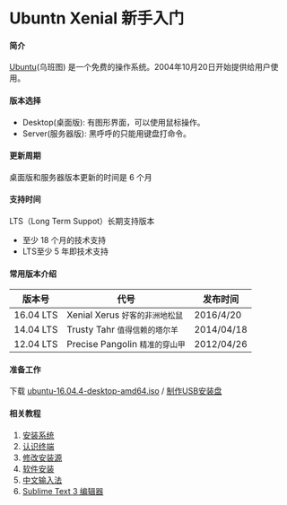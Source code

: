 # Ubuntn Xenial 新手入门

#### 简介

[Ubuntu](http://www.ubuntu.com/)(乌班图) 是一个免费的操作系统。2004年10月20日开始提供给用户使用。


#### 版本选择

* Desktop(桌面版): 有图形界面，可以使用鼠标操作。
* Server(服务器版): 黑呼呼的只能用键盘打命令。

#### 更新周期

桌面版和服务器版本更新的时间是 6 个月

#### 支持时间
LTS（Long Term Suppot）长期支持版本

* 至少 18 个月的技术支持
* LTS至少 5 年即技术支持

####  常用版本介绍

版本号 | 代号| 发布时间
----------|------------------------------------------|---------------|
16.04 LTS | Xenial Xerus <code>好客的非洲地松鼠</code> | 2016/4/20
14.04 LTS | Trusty Tahr <code>值得信赖的塔尔羊</code>  | 2014/04/18
12.04 LTS | Precise Pangolin <code>精准的穿山甲</code> | 2012/04/26

#### 准备工作

下载 [ubuntu-16.04.4-desktop-amd64.iso](https://mirrors.tuna.tsinghua.edu.cn/ubuntu-releases/16.04.4/ubuntu-16.04.4-desktop-amd64.iso) / [制作USB安装盘](https://wiki.archlinux.org/index.php/USB_flash_installation_media_(%E7%AE%80%E4%BD%93%E4%B8%AD%E6%96%87))


#### 相关教程

1. [安装系统](install.md)
2. [认识终端](terminal.md)
3. [修改安装源](sources.md)
4. [软件安装](apt.md)
5. [中文输入法](chinese_input.md)
6. [Sublime Text 3 编辑器](sublime.md)



